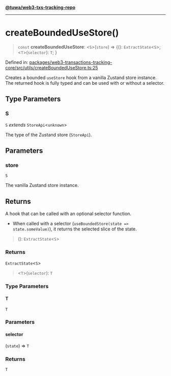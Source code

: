 [**@tuwa/web3-txs-tracking-repo**](../../../README.md)

***

# createBoundedUseStore()

> `const` **createBoundedUseStore**: \<`S`\>(`store`) => \{(): `ExtractState`\<`S`\>; \<`T`\>(`selector`): `T`; \}

Defined in: [packages/web3-transactions-tracking-core/src/utils/createBoundedUseStore.ts:25](https://github.com/TuwaIO/web3-transactions-tracking/blob/a2b33dd12eef06eb58b1d85d26fc06937a20a7e4/packages/web3-transactions-tracking-core/src/utils/createBoundedUseStore.ts#L25)

Creates a bounded `useStore` hook from a vanilla Zustand store instance.
The returned hook is fully typed and can be used with or without a selector.

## Type Parameters

### S

`S` *extends* `StoreApi`\<`unknown`\>

The type of the Zustand store (`StoreApi`).

## Parameters

### store

`S`

The vanilla Zustand store instance.

## Returns

A hook that can be called with an optional selector function.
- When called with a selector (`useBoundedStore(state => state.someValue)`), it returns the selected slice of the state.

> (): `ExtractState`\<`S`\>

### Returns

`ExtractState`\<`S`\>

> \<`T`\>(`selector`): `T`

### Type Parameters

#### T

`T`

### Parameters

#### selector

(`state`) => `T`

### Returns

`T`
